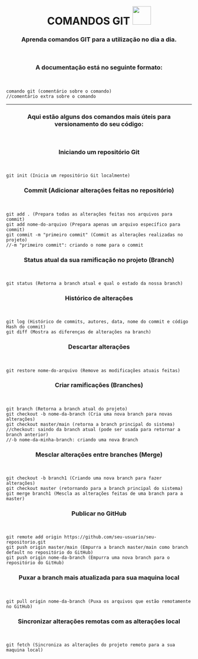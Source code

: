 <h1 align="center">COMANDOS GIT <img src="https://github.com/KauanFM/Comandos-Git/assets/112914411/d26ccb19-b903-471b-8d55-7e0bf649110e" width="50" height="50"> </h1>


<h3 align="center">Aprenda comandos GIT para a utilização no dia a dia.</h3> <br>

<h3  align="center">A documentação está no seguinte formato:</h3> <br>

```
comando git (comentário sobre o comando)
//comentário extra sobre o comando
```
---
<h3 align="center">Aqui estão alguns dos comandos mais úteis para versionamento do seu código:</h3> <br>


<h3 align="center">Iniciando um repositório Git</h3> <br>

```
git init (Inicia um repositório Git localmente)
```

<h3 align="center">Commit (Adicionar alterações feitas no repositório)</h3> <br>

```
git add . (Prepara todas as alterações feitas nos arquivos para commit)
git add nome-do-arquivo (Prepara apenas um arquivo específico para commit)
git commit -m "primeiro commit" (Commit as alterações realizadas no projeto)
//-m "primeiro commit": criando o nome para o commit
```

<h3 align="center">Status atual da sua ramificação no projeto (Branch)</h3> <br>

```
git status (Retorna a branch atual e qual o estado da nossa branch)
```

<h3 align="center">Histórico de alterações</h3> <br>

```
git log (Histórico de commits, autores, data, nome do commit e código Hash do commit)
git diff (Mostra as diferenças de alterações na branch)
```

<h3 align="center">Descartar alterações</h3> <br>

```
git restore nome-do-arquivo (Remove as modificações atuais feitas)
```

<h3 align="center">Criar ramificações (Branches)</h3> <br>

```
git branch (Retorna a branch atual do projeto)
git checkout -b nome-da-branch (Cria uma nova branch para novas alterações)
git checkout master/main (retorna a branch principal do sistema)
//checkout: saindo da branch atual (pode ser usada para retornar a branch anterior)
//-b nome-da-minha-branch: criando uma nova Branch
```

<h3 align="center">Mesclar alterações entre branches (Merge)</h3> <br>

```
git checkout -b branch1 (Criando uma nova branch para fazer alterações)
git checkout master (retornando para a branch principal do sistema)
git merge branch1 (Mescla as alterações feitas de uma branch para a master)
```

<h3 align="center">Publicar no GitHub</h3> <br>

```
git remote add origin https://github.com/seu-usuario/seu-repositorio.git
git push origin master/main (Empurra a branch master/main como branch default no repositório do GitHub)
git push origin nome-da-branch (Empurra uma nova branch para o repositório do GitHub)
```

<h3 align="center">Puxar a branch mais atualizada para sua maquina local</h3> <br>

```
git pull origin nome-da-branch (Puxa os arquivos que estão remotamente no GitHub)
```

<h3 align="center">Sincronizar alterações remotas com as alterações local</h3> <br>

```
git fetch (Sincroniza as alterações do projeto remoto para a sua maquina local)
```




